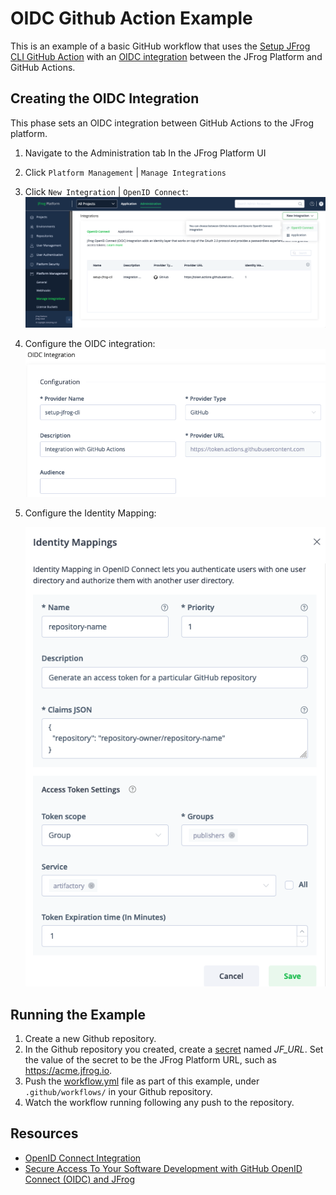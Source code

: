 # OIDC Github Action Example

This is an example of a basic GitHub workflow that uses the [Setup JFrog CLI GitHub Action](https://github.com/jfrog/setup-jfrog-cli) with an [OIDC integration](https://openid.net/developers/how-connect-works) between the JFrog Platform and GitHub Actions.

## Creating the OIDC Integration

This phase sets an OIDC integration between GitHub Actions to the JFrog platform.

1. Navigate to the Administration tab In the JFrog Platform UI
2. Click `Platform Management` | `Manage Integrations`
3. Click `New Integration` | `OpenID Connect`:
   ![New Integration](images/new_oidc_integration.png)
4. Configure the OIDC integration:
   ![Configure OIDC Integration](images/configure_oidc_integration.png)
5. Configure the Identity Mapping:

   ![Configure Identity Mapping](images/identity_mapping.png)

## Running the Example

1. Create a new Github repository.
2. In the Github repository you created, create a [secret](https://help.github.com/en/articles/virtual-environments-for-github-actions#creating-and-using-secrets-encrypted-variables) named _JF_URL_. Set the value of the secret to be the JFrog Platform URL, such as https://acme.jfrog.io.
3. Push the [workflow.yml](.github/workflows/workflow.yml) file as part of this example, under `.github/workflows/` in your Github repository.
4. Watch the workflow running following any push to the repository.

## Resources

- [OpenID Connect Integration](https://jfrog.com/help/r/jfrog-platform-administration-documentation/openid-connect-integration)
- [Secure Access To Your Software Development with GitHub OpenID Connect (OIDC) and JFrog](https://jfrog.com/blog/secure-access-development-jfrog-github-oidc)
